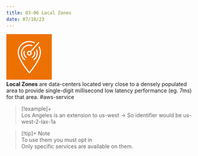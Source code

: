 ```yaml
---
title: 03-06 Local Zones
date: 07/10/23
---
```


![35](../../images/icons/Local_Zone_Icon.png)  
**Local Zones** are data-centers located very close to a densely populated area to provide single-digit millisecond low latency performance (eg. 7ms) for that area. #aws-service 

 > 
 > \[!example\]+  
 > Los Angeles is an extension to us-west -> So identifier would be us-west-2-lax-1a

 > 
 > \[!tip\]+ Note  
 > To use them you must opt in   
 > Only specific services are available on them.
